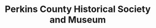 ---
layout: repo
title: "Perkins County Historical Society and Museum"
id: 11383
permalink: repos/11383/
---